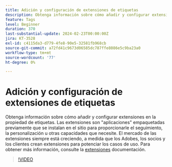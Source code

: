 ```yaml
---
title: Adición y configuración de extensiones de etiquetas
description: Obtenga información sobre cómo añadir y configurar extensiones en la propiedad de etiquetas.
feature: Tags
level: Beginner
duration: 370
last-substantial-update: 2024-02-23T00:00:00Z
jira: KT-3528
exl-id: c4115da3-d779-4fe8-90e5-32581fb968cb
source-git-commit: a72fd41c9673d06585dc787ffe8086e5c9ba23a0
workflow-type: tm+mt
source-wordcount: '77'
ht-degree: 0%

---
```


# Adición y configuración de extensiones de etiquetas

Obtenga información sobre cómo añadir y configurar extensiones en la propiedad de etiquetas. Las extensiones son &quot;aplicaciones&quot; empaquetadas previamente que se instalan en el sitio para proporcionarle el seguimiento, la personalización u otras capacidades que necesite. El mercado de las extensiones siempre está creciendo, a medida que los Adobes, los socios y los clientes crean extensiones para potenciar los casos de uso. Para obtener más información, consulte la [extensiones](https://experienceleague.adobe.com/docs/experience-platform/tags/ui/extensions/overview.html) documentación.

>[!VIDEO](https://video.tv.adobe.com/v/28732/?learn=on)
